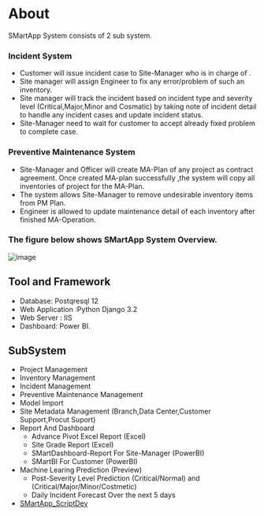 # About
 SMartApp System  consists of 2 sub system.
### Incident System
* Customer will issue incident case to Site-Manager who is in charge of .
* Site manager will assign Engineer to fix any error/problem of such an inventory.
* Site manager will track the incident based on incident type and severity level (Critical,Major,Minor and Cosmatic)   by taking note of incident detail to handle  any incident cases and update incident  status.
* Site-Manager need to wait for customer to accept already fixed problem to complete case.
### Preventive Maintenance System
* Site-Manager and Officer will create MA-Plan of any project as contract agreement. Once created MA-plan successfully ,the system will copy all inventories of project for the MA-Plan.
* The system allows Site-Manager to remove undesirable inventory items from PM Plan.
* Engineer is allowed to update maintenance detail of each inventory after finished MA-Operation.

### The figure below shows  SMartApp System Overview.
![image](https://github.com/technqvi/SMartApp/assets/38780060/9da3fc89-4107-4e86-bf52-ce57f939cb11)

## Tool and Framework
- Database: Postqresql 12
- Web Application :Python Django 3.2
- Web Server : IIS 
- Dashboard: Power BI.

## SubSystem
 - Project Management
 - Inventory Management
 - Incident Management
 - Preventive Maintenance Management
 - Model Import
 - Site Metadata Management (Branch,Data Center,Customer Support,Procut Suport)
 - Report And Dashboard
   - Advance Pivot Excel Report (Excel)
   - Site Grade Report (Excel)
   - SMartDashboard-Report For Site-Manager (PowerBI)
   - SMartBI For Customer (PowerBI)
 - Machine Learing Prediction (Preview)
   - Post-Severity Level Prediction (Critical/Normal) and (Critical/Major/Minor/Costmetic)
   - Daily Incident Forecast Over the next 5 days
 - [SMartApp_ScriptDev](https://github.com/technqvi/SMartApp_ScriptDev)
   